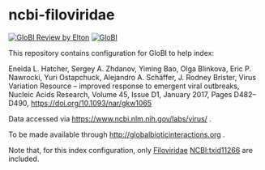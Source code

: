 # ncbi-filoviridae
[![GloBI Review by Elton](../../actions/workflows/review.yml/badge.svg)](../../actions/workflows/review.yml)  [![GloBI](http://api.globalbioticinteractions.org/interaction.svg?accordingTo=globi:globalbioticinteractions/ncbi-filoviridae)](http://globalbioticinteractions.org/?accordingTo=globi:globalbioticinteractions/ncbi-filoviridae)

This repository contains configuration for GloBI to help index:

Eneida L. Hatcher, Sergey A. Zhdanov, Yiming Bao, Olga Blinkova, Eric P. Nawrocki, Yuri Ostapchuck, Alejandro A. Schäffer, J. Rodney Brister, Virus Variation Resource – improved response to emergent viral outbreaks, Nucleic Acids Research, Volume 45, Issue D1, January 2017, Pages D482–D490, https://doi.org/10.1093/nar/gkw1065

Data accessed via https://www.ncbi.nlm.nih.gov/labs/virus/ .

To be made available through http://globalbioticinteractions.org .

Note that, for this index configuration, only [Filoviridae](https://www.ncbi.nlm.nih.gov/Taxonomy/Browser/wwwtax.cgi?mode=Info&id=11266) [NCBI:txid11266](https://www.ncbi.nlm.nih.gov/Taxonomy/Browser/wwwtax.cgi?mode=Info&id=11266) are included. 
